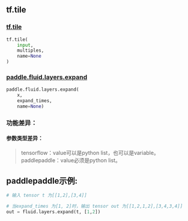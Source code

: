 
## tf.tile

### [tf.tile](https://www.tensorflow.org/api_docs/python/tf/constant)
``` python
tf.tile(
    input,
    multiples,
    name=None
)
```

### [paddle.fluid.layers.expand](http://paddlepaddle.org/documentation/docs/zh/1.2/api_cn/layers_cn.html#cn-api-fluid-layers-expand)
``` python
paddle.fluid.layers.expand(
    x, 
    expand_times, 
    name=None)
```

### 功能差异：
#### 参数类型差异：
>  tensorflow：value可以是python list，也可以是variable。
>  paddlepaddle：value必须是python list。

## paddlepaddle示例:
```python
# 输入 tensor t 为[[1,2],[3,4]]

# 当expand_times 为[1, 2]时，输出 tensor out 为[[1,2,1,2],[3,4,3,4]]
out = fluid.layers.expand(t, [1,2])  
